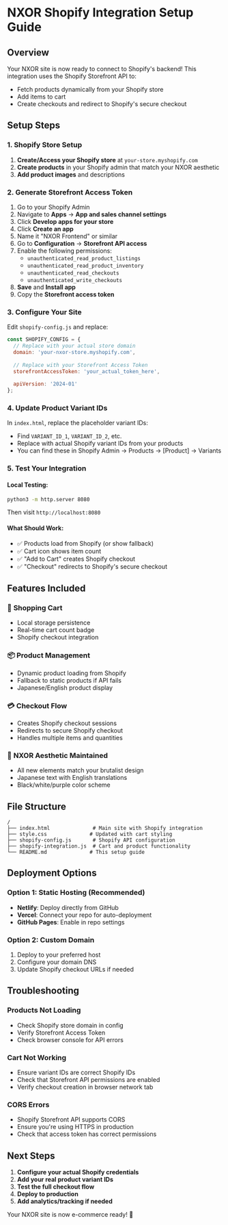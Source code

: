 # NXOR Shopify Integration Setup Guide

## Overview
Your NXOR site is now ready to connect to Shopify's backend! This integration uses the Shopify Storefront API to:
- Fetch products dynamically from your Shopify store
- Add items to cart
- Create checkouts and redirect to Shopify's secure checkout

## Setup Steps

### 1. Shopify Store Setup
1. **Create/Access your Shopify store** at `your-store.myshopify.com`
2. **Create products** in your Shopify admin that match your NXOR aesthetic
3. **Add product images** and descriptions

### 2. Generate Storefront Access Token
1. Go to your Shopify Admin
2. Navigate to **Apps** → **App and sales channel settings**
3. Click **Develop apps for your store**
4. Click **Create an app**
5. Name it "NXOR Frontend" or similar
6. Go to **Configuration** → **Storefront API access**
7. Enable the following permissions:
   - `unauthenticated_read_product_listings`
   - `unauthenticated_read_product_inventory` 
   - `unauthenticated_read_checkouts`
   - `unauthenticated_write_checkouts`
8. **Save** and **Install app**
9. Copy the **Storefront access token**

### 3. Configure Your Site
Edit `shopify-config.js` and replace:

```javascript
const SHOPIFY_CONFIG = {
  // Replace with your actual store domain
  domain: 'your-nxor-store.myshopify.com',
  
  // Replace with your Storefront Access Token
  storefrontAccessToken: 'your_actual_token_here',
  
  apiVersion: '2024-01'
};
```

### 4. Update Product Variant IDs
In `index.html`, replace the placeholder variant IDs:
- Find `VARIANT_ID_1`, `VARIANT_ID_2`, etc.
- Replace with actual Shopify variant IDs from your products
- You can find these in Shopify Admin → Products → [Product] → Variants

### 5. Test Your Integration

#### Local Testing:
```bash
python3 -m http.server 8080
```
Then visit `http://localhost:8080`

#### What Should Work:
- ✅ Products load from Shopify (or show fallback)
- ✅ Cart icon shows item count
- ✅ "Add to Cart" creates Shopify checkout
- ✅ "Checkout" redirects to Shopify's secure checkout

## Features Included

### 🛒 **Shopping Cart**
- Local storage persistence
- Real-time cart count badge
- Shopify checkout integration

### 📦 **Product Management**
- Dynamic product loading from Shopify
- Fallback to static products if API fails
- Japanese/English product display

### 💳 **Checkout Flow**
- Creates Shopify checkout sessions
- Redirects to secure Shopify checkout
- Handles multiple items and quantities

### 🎨 **NXOR Aesthetic Maintained**
- All new elements match your brutalist design
- Japanese text with English translations
- Black/white/purple color scheme

## File Structure
```
/
├── index.html              # Main site with Shopify integration
├── style.css              # Updated with cart styling
├── shopify-config.js       # Shopify API configuration
├── shopify-integration.js  # Cart and product functionality
└── README.md              # This setup guide
```

## Deployment Options

### Option 1: Static Hosting (Recommended)
- **Netlify**: Deploy directly from GitHub
- **Vercel**: Connect your repo for auto-deployment  
- **GitHub Pages**: Enable in repo settings

### Option 2: Custom Domain
1. Deploy to your preferred host
2. Configure your domain DNS
3. Update Shopify checkout URLs if needed

## Troubleshooting

### Products Not Loading
- Check Shopify store domain in config
- Verify Storefront Access Token
- Check browser console for API errors

### Cart Not Working
- Ensure variant IDs are correct Shopify IDs
- Check that Storefront API permissions are enabled
- Verify checkout creation in browser network tab

### CORS Errors
- Shopify Storefront API supports CORS
- Ensure you're using HTTPS in production
- Check that access token has correct permissions

## Next Steps
1. **Configure your actual Shopify credentials**
2. **Add your real product variant IDs**
3. **Test the full checkout flow**
4. **Deploy to production**
5. **Add analytics/tracking if needed**

Your NXOR site is now e-commerce ready! 🖤
